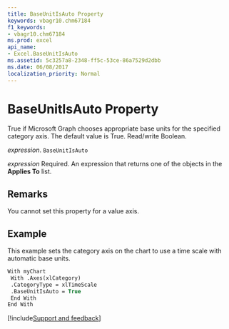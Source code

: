 ```yaml
---
title: BaseUnitIsAuto Property
keywords: vbagr10.chm67184
f1_keywords:
- vbagr10.chm67184
ms.prod: excel
api_name:
- Excel.BaseUnitIsAuto
ms.assetid: 5c3257a8-2348-ff5c-53ce-86a7529d2dbb
ms.date: 06/08/2017
localization_priority: Normal
---
```



# BaseUnitIsAuto Property

True if Microsoft Graph chooses appropriate base units for the specified category axis. The default value is True. Read/write Boolean.

_expression_. `BaseUnitIsAuto`

 _expression_ Required. An expression that returns one of the objects in the **Applies To** list.


## Remarks

You cannot set this property for a value axis.


## Example

This example sets the category axis on the chart to use a time scale with automatic base units.


```vb
With myChart 
 With .Axes(xlCategory) 
 .CategoryType = xlTimeScale 
 .BaseUnitIsAuto = True 
 End With 
End With
```

[!include[Support and feedback](~/includes/feedback-boilerplate.md)]